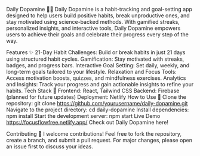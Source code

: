 Daily Dopamine 🎯💡
Daily Dopamine is a habit-tracking and goal-setting app designed to help users build positive habits, break unproductive ones, and stay motivated using science-backed methods. With gamified streaks, personalized insights, and interactive tools, Daily Dopamine empowers users to achieve their goals and celebrate their progress every step of the way.

Features ✨
21-Day Habit Challenges: Build or break habits in just 21 days using structured habit cycles.
Gamification: Stay motivated with streaks, badges, and progress bars.
Interactive Goal Setting: Set daily, weekly, and long-term goals tailored to your lifestyle.
Relaxation and Focus Tools: Access motivation boosts, quizzes, and mindfulness exercises.
Analytics and Insights: Track your progress and gain actionable insights to refine your habits.
Tech Stack 🔧
Frontend: React, Tailwind CSS
Backend: Firebase (planned for future updates)
Deployment: Netlify
How to Use 🚀
Clone the repository:
git clone https://github.com/yourusername/daily-dopamine.git
Navigate to the project directory:
cd daily-dopamine
Install dependencies:
npm install
Start the development server:
npm start
Live Demo https://focusflowfree.netlify.app/
Check out Daily Dopamine here!

Contributing 🤝
I welcome contributions! Feel free to fork the repository, create a branch, and submit a pull request. For major changes, please open an issue first to discuss your ideas.
